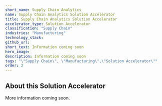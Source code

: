 ```yaml
---
short_name: Supply Chain Analytics
name: Supply Chain Analytics Solution Accelerator
title: Supply Chain Analytics Solution Accelerator
accelerator_type: Solution Accelerator
classification: "Supply Chain"
industries: "Manufacturing"
technology_stack: 
github_url: 
short_text: Information coming soon
hero_image: 
description: Information coming soon
tags: "\"Supply Chain\", \"Manufacturing\",\"Solution Accelerator\""
order: 2
---
```

## About this Solution Accelerator

More information coming soon.
